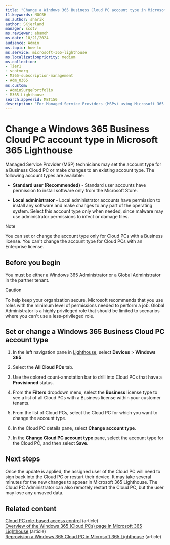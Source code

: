 ```yaml
---
title: "Change a Windows 365 Business Cloud PC account type in Microsoft 365 Lighthouse"
f1.keywords: NOCSH
ms.author: sharik
author: SKjerland
manager: scotv
ms.reviewer: ebamoh
ms.date: 10/21/2024
audience: Admin
ms.topic: how-to
ms.service: microsoft-365-lighthouse
ms.localizationpriority: medium
ms.collection:
- Tier1
- scotvorg
- M365-subscription-management
- Adm_O365
ms.custom:
- AdminSurgePortfolio
- M365-Lighthouse                         
search.appverid: MET150
description: "For Managed Service Providers (MSPs) using Microsoft 365 Lighthouse, learn how to set or change a Windows 365 Business Cloud PC account type."
---
```


# Change a Windows 365 Business Cloud PC account type in Microsoft 365 Lighthouse

Managed Service Provider (MSP) technicians may set the account type for a Business Cloud PC or make changes to an existing account type. The following account types are available:

- **Standard user (Recommended)** - Standard user accounts have permission to install software only from the Microsoft Store.

- **Local administrator** - Local administrator accounts have permission to install any software and make changes to any part of the operating system. Select this account type only when needed, since malware may use administrator permissions to infect or damage files.

> [!NOTE]
> You can set or change the account type only for Cloud PCs with a Business license. You can't change the account type for Cloud PCs with an Enterprise license.

## Before you begin 

You must be either a Windows 365 Administrator or a Global Administrator in the partner tenant.

> [!CAUTION]
> To help keep your organization secure, Microsoft recommends that you use roles with the minimum level of permissions needed to perform a job. Global Administrator is a highly privileged role that should be limited to scenarios where you can't use a less-privileged role.

## Set or change a Windows 365 Business Cloud PC account type

1.  In the left navigation pane in <a href="https://go.microsoft.com/fwlink/p/?linkid=2168110" target="_blank">Lighthouse</a>, select **Devices** > **Windows 365**.

2.  Select the **All Cloud PCs** tab.

3.  Use the colored count-annotation bar to drill into Cloud PCs that have a **Provisioned** status.

4.  From the **Filters** dropdown menu, select the **Business** license type to see a list of all Cloud PCs with a Business license within your customer tenants.

5.  From the list of Cloud PCs, select the Cloud PC for which you want to change the account type.

6.  In the Cloud PC details pane, select **Change account type**.

7.  In the **Change Cloud PC account type** pane, select the account type for the Cloud PC, and then select **Save**.

## Next steps

Once the update is applied, the assigned user of the Cloud PC will need to sign back into the Cloud PC or restart their device. It may take several minutes for the new changes to appear in Microsoft 365 Lighthouse. The Cloud PC Administrator can also remotely restart the Cloud PC, but the user may lose any unsaved data.

## Related content

[Cloud PC role-based access control](/windows-365/enterprise/role-based-access) (article)\
[Overview of the Windows 365 (Cloud PCs) page in Microsoft 365 Lighthouse](m365-lighthouse-win365-page-overview.md) (article)\
[Reprovision a Windows 365 Cloud PC in Microsoft 365 Lighthouse](m365-lighthouse-reprovision-cloudpc.md) (article)
